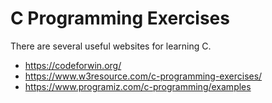 # C Programming Exercises

There are several useful websites for learning C.
* https://codeforwin.org/
* https://www.w3resource.com/c-programming-exercises/
* https://www.programiz.com/c-programming/examples
